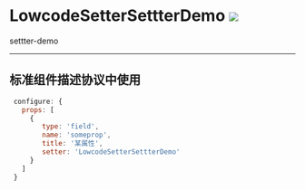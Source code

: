 # LowcodeSetterSettterDemo [![][npm-image]][npm-url]

settter-demo

---

## 标准组件描述协议中使用

```js
 configure: {
   props: [
     {
        type: 'field',
        name: 'someprop',
        title: '某属性',
        setter: 'LowcodeSetterSettterDemo'
     }
   ]
 }
```

[npm-image]: https://img.shields.io/badge/lowcode-setter-settter-demo
[npm-url]: https://www.npmjs.com/package/lowcode-setter-settter-demo
